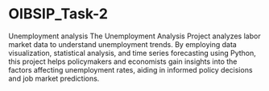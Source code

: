 # OIBSIP_Task-2
Unemployment analysis
The Unemployment Analysis Project analyzes labor market data to understand unemployment trends. By employing data visualization, statistical analysis, and time series forecasting using Python, this project helps policymakers and economists gain insights into the factors affecting unemployment rates, aiding in informed policy decisions and job market predictions.
